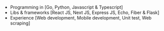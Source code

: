 - Programming in [Go, Python, Javascript & Typescript]
- Libs & frameworks [React JS, Next JS, Express JS, Echo, Fiber & Flask]
- Experience [Web development, Mobile development, Unit test, Web scraping]
<!---
ainurx/ainurx is a ✨ special ✨ repository because its `README.md` (this file) appears on your GitHub profile.
You can click the Preview link to take a look at your changes.
--->
